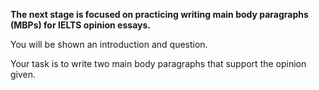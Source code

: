 **The next stage is focused on practicing writing main body paragraphs (MBPs) for IELTS opinion essays.**

You will be shown an introduction and question.

Your task is to write two main body paragraphs that support the opinion given. 